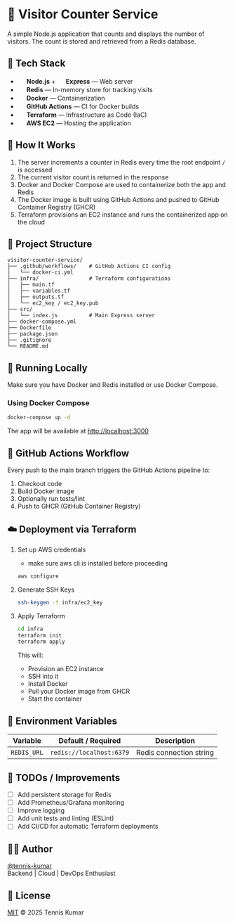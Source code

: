 # 🔢 Visitor Counter Service

A simple Node.js application that counts and displays the number of visitors. The count is stored and retrieved from a Redis database.

## 🚀 Tech Stack

- <img src="https://nodejs.org/static/images/favicons/favicon.ico" width="16" height="16"> **Node.js** + <img src="https://expressjs.com/images/favicon.png" width="16" height="16"> **Express** — Web server
- <img src="https://cdn.iconscout.com/icon/free/png-256/redis-4-1175103.png" width="16" height="16"> **Redis** — In-memory store for tracking visits
- <img src="https://www.docker.com/wp-content/uploads/2023/04/cropped-Docker-favicon-32x32.png" width="16" height="16"> **Docker** — Containerization
- <img src="https://github.githubassets.com/favicons/favicon.svg" width="16" height="16"> **GitHub Actions** — CI for Docker builds
- <img src="https://cdn.jsdelivr.net/gh/devicons/devicon/icons/terraform/terraform-original.svg" width="16" height="16"> **Terraform** — Infrastructure as Code (IaC)
- <img src="https://aws.amazon.com/favicon.ico" width="16" height="16"> **AWS EC2** — Hosting the application

## 🧠 How It Works

1. The server increments a counter in Redis every time the root endpoint `/` is accessed
2. The current visitor count is returned in the response
3. Docker and Docker Compose are used to containerize both the app and Redis
4. The Docker image is built using GitHub Actions and pushed to GitHub Container Registry (GHCR)
5. Terraform provisions an EC2 instance and runs the containerized app on the cloud

## 📂 Project Structure

```
visitor-counter-service/
├── .github/workflows/    # GitHub Actions CI config
│   └── docker-ci.yml
├── infra/                # Terraform configurations
│   ├── main.tf
│   ├── variables.tf
│   ├── outputs.tf
│   └── ec2_key / ec2_key.pub
├── src/
│   └── index.js          # Main Express server
├── docker-compose.yml
├── Dockerfile
├── package.json
├── .gitignore
└── README.md
```

## 🧪 Running Locally

Make sure you have Docker and Redis installed or use Docker Compose.

### Using Docker Compose

```bash
docker-compose up -d
```

The app will be available at [http://localhost:3000](http://localhost:3000)

## 🔄 GitHub Actions Workflow

Every push to the main branch triggers the GitHub Actions pipeline to:

1. Checkout code
2. Build Docker image
3. Optionally run tests/lint
4. Push to GHCR (GitHub Container Registry)

## ☁️ Deployment via Terraform

1. Set up AWS credentials

    - make sure aws cli is installed before proceeding


   ```bash
   aws configure
   ```

2. Generate SSH Keys

   ```bash
   ssh-keygen -f infra/ec2_key
   ```

3. Apply Terraform

   ```bash
   cd infra
   terraform init
   terraform apply
   ```

   This will:
   - Provision an EC2 instance
   - SSH into it
   - Install Docker
   - Pull your Docker image from GHCR
   - Start the container

## 🔐 Environment Variables

| Variable | Default / Required | Description |
|----------|-------------------|-------------|
| `REDIS_URL` | `redis://localhost:6379` | Redis connection string |

## 📌 TODOs / Improvements

- [ ] Add persistent storage for Redis
- [ ] Add Prometheus/Grafana monitoring
- [ ] Improve logging
- [ ] Add unit tests and linting (ESLint)
- [ ] Add CI/CD for automatic Terraform deployments

## 🧑‍💻 Author

[@tennis-kumar](https://github.com/tennis-kumar)  
Backend | Cloud | DevOps Enthusiast

## 📄 License

[MIT](https://opensource.org/licenses/MIT) © 2025 Tennis Kumar
